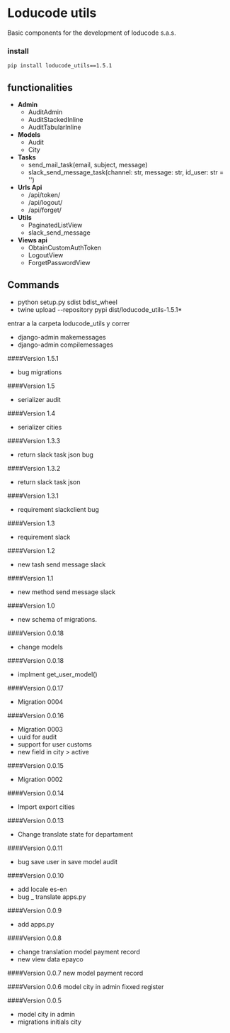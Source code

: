 # Loducode utils

Basic components for the development of loducode s.a.s.

### install

`pip install loducode_utils==1.5.1`

## functionalities

- **Admin**
    - AuditAdmin
    - AuditStackedInline
    - AuditTabularInline
- **Models**
    - Audit
    - City  
- **Tasks**
    - send_mail_task(email, subject, message)
    - slack_send_message_task(channel: str, message: str, id_user: str = '')
- **Urls Api**
    - /api/token/
    - /api/logout/
    - /api/forget/
- **Utils**
    - PaginatedListView
    - slack_send_message
- **Views api**
    - ObtainCustomAuthToken
    - LogoutView
    - ForgetPasswordView

## Commands

- python setup.py sdist bdist_wheel
- twine upload --repository pypi dist/loducode_utils-1.5.1*

entrar a la carpeta loducode_utils y correr
- django-admin makemessages
- django-admin compilemessages

####Version 1.5.1
- bug migrations

####Version 1.5
- serializer audit

####Version 1.4
- serializer cities

####Version 1.3.3
- return slack task json bug

####Version 1.3.2
- return slack task json

####Version 1.3.1
- requirement slackclient bug

####Version 1.3
- requirement slack

####Version 1.2
- new tash send message slack

####Version 1.1
- new method send message slack

####Version 1.0
- new schema of migrations.

####Version 0.0.18
- change models  

####Version 0.0.18
- implment get_user_model()

####Version 0.0.17
- Migration 0004

####Version 0.0.16
- Migration 0003
- uuid for audit
- support for user customs
- new field in city > active

####Version 0.0.15
- Migration 0002

####Version 0.0.14
- Import export cities

####Version 0.0.13
- Change translate state for departament

####Version 0.0.11
- bug save user in save model audit

####Version 0.0.10
- add locale es-en
- bug _ translate apps.py

####Version 0.0.9
- add apps.py

####Version 0.0.8
- change translation model payment record
- new view data epayco

####Version 0.0.7
new model payment record

####Version 0.0.6
model city in admin fixxed register

####Version 0.0.5

- model city in admin
- migrations initials city

